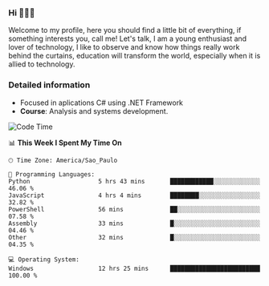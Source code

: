 


### Hi 🙋🏽‍♂️

Welcome to my profile, here you should find a little bit of everything, if something interests you, call me! Let's talk,
I am a young enthusiast and lover of technology, I like to observe and know how things really work behind the curtains, 
education will transform the world, especially when it is allied to technology.

### Detailed information
* Focused in aplications C# using .NET Framework
* **Course**: Analysis and systems development.

<!--START_SECTION:waka-->
![Code Time](http://img.shields.io/badge/Code%20Time-430%20hrs%2056%20mins-blue)

📊 **This Week I Spent My Time On** 

```text
🕑︎ Time Zone: America/Sao_Paulo

💬 Programming Languages: 
Python                   5 hrs 43 mins       ████████████░░░░░░░░░░░░░   46.06 % 
JavaScript               4 hrs 4 mins        ████████░░░░░░░░░░░░░░░░░   32.82 % 
PowerShell               56 mins             ██░░░░░░░░░░░░░░░░░░░░░░░   07.58 % 
Assembly                 33 mins             █░░░░░░░░░░░░░░░░░░░░░░░░   04.46 % 
Other                    32 mins             █░░░░░░░░░░░░░░░░░░░░░░░░   04.35 % 

💻 Operating System: 
Windows                  12 hrs 25 mins      █████████████████████████   100.00 % 
```


<!--END_SECTION:waka-->


